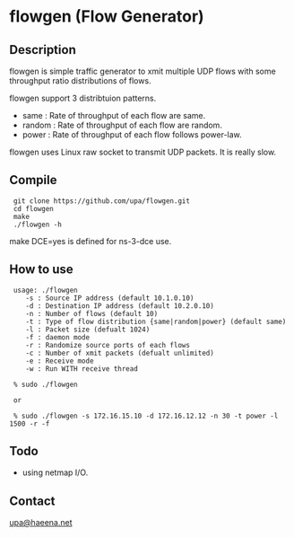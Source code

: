 flowgen (Flow Generator)
========================

## Description

flowgen is simple traffic generator to xmit multiple UDP flows with 
some throughput ratio distributions of flows.

flowgen support 3 distribtuion patterns.
+ same : Rate of throughput of each flow are same.
+ random : Rate of throughput of each flow are random.
+ power : Rate of throughput of each flow follows power-law.

flowgen uses Linux raw socket to transmit UDP packets. It is really slow.

## Compile

	 git clone https://github.com/upa/flowgen.git
	 cd flowgen
	 make
	 ./flowgen -h

make DCE=yes is defined for ns-3-dce use.


## How to use

	 usage: ./flowgen
	 	-s : Source IP address (default 10.1.0.10)
	 	-d : Destination IP address (default 10.2.0.10)
	 	-n : Number of flows (default 10)
	 	-t : Type of flow distribution {same|random|power} (default same)
	 	-l : Packet size (defualt 1024)
	 	-f : daemon mode
	 	-r : Randomize source ports of each flows
		-c : Number of xmit packets (defualt unlimited)
		-e : Receive mode
		-w : Run WITH receive thread

	 % sudo ./flowgen
	 
	 or 
	 
	 % sudo ./flowgen -s 172.16.15.10 -d 172.16.12.12 -n 30 -t power -l 1500 -r -f


## Todo
+ using netmap I/O.


## Contact
upa@haeena.net
